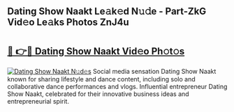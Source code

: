## Dating Show Naakt Le𝚊k𝚎d N𝚞𝚍e - Part-ZkG Vid𝚎o Le𝚊ks Photos ZnJ4u

# <h2><a href="http://fb1c4k.evod.top/?m=Dating+Show+Naakt">🔗 👉🔴 Dating Show Naakt Vid𝚎o Ph𝚘t𝚘s</a></h2>

[![Dating Show Naakt N𝚞d𝚎s](https://i.imgur.com/8V9OHl7.gif)](http://fb1c4k.evod.top/?m=Dating+Show+Naakt)
Social media sensation Dating Show Naakt known for sharing lifestyle and dance content, including solo and collaborative dance performances and vlogs. Influential entrepreneur Dating Show Naakt, celebrated for their innovative business ideas and entrepreneurial spirit. 
